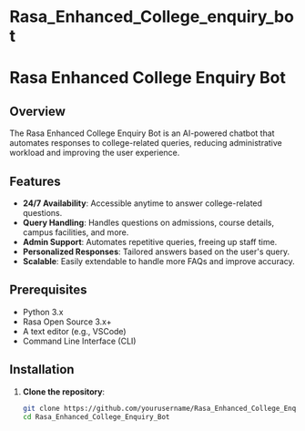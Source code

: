 # Rasa_Enhanced_College_enquiry_bot

# Rasa Enhanced College Enquiry Bot

## Overview
The Rasa Enhanced College Enquiry Bot is an AI-powered chatbot that automates responses to college-related queries, reducing administrative workload and improving the user experience.

## Features
- **24/7 Availability**: Accessible anytime to answer college-related questions.
- **Query Handling**: Handles questions on admissions, course details, campus facilities, and more.
- **Admin Support**: Automates repetitive queries, freeing up staff time.
- **Personalized Responses**: Tailored answers based on the user's query.
- **Scalable**: Easily extendable to handle more FAQs and improve accuracy.

## Prerequisites
- Python 3.x
- Rasa Open Source 3.x+
- A text editor (e.g., VSCode)
- Command Line Interface (CLI)

## Installation

1. **Clone the repository**:
   ```bash
   git clone https://github.com/yourusername/Rasa_Enhanced_College_Enquiry_Bot.git
   cd Rasa_Enhanced_College_Enquiry_Bot

